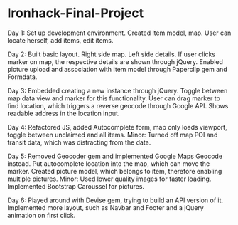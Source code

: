 # Ironhack-Final-Project

Day 1: Set up development environment. Created item model, map. User can locate herself, add items, edit items.

Day 2: Built basic layout. Right side map. Left side details. If user clicks marker on map, the respective details are shown through jQuery. Enabled picture upload and association with Item model through Paperclip gem and Formdata.

Day 3: Embedded creating a new instance through jQuery. Toggle between map data view and marker for this functionality. User can drag marker to find location, which triggers a reverse geocode through Google API. Shows readable address in the location input.

Day 4: Refactored JS, added Autocomplete form, map only loads viewport, toggle between unclaimed and all items. Minor: Turned off map POI and transit data, which was distracting from the data.

Day 5: Removed Geocoder gem and implemented Google Maps Geocode instead. Put autocomplete location into the map, which can move the marker. Created picture model, which belongs to item, therefore enabling multiple pictures. Minor: Used lower quality images for faster loading. Implemented Bootstrap Caroussel for pictures.

Day 6: Played around with Devise gem, trying to build an API version of it. Implemented more layout, such as Navbar and Footer and a jQuery animation on first click.
